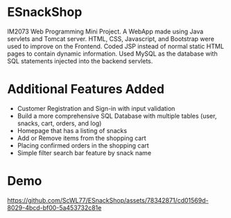 # ESnackShop
IM2073 Web Programming Mini Project. 
A WebApp made using Java servlets and Tomcat server. HTML, CSS, Javascript, and Bootstrap were used to improve on the Frontend. Coded JSP instead of normal static HTML pages to contain dynamic information. Used MySQL as the database with SQL statements injected into the backend servlets.

# Additional Features Added
- Customer Registration and Sign-in with input validation
- Build a more comprehensive SQL Database with multiple tables (user, snacks, cart, orders, and log)
- Homepage that has a listing of snacks
- Add or Remove items from the shopping cart
- Placing confirmed orders in the shopping cart
- Simple filter search bar feature by snack name

# Demo

https://github.com/ScWL77/ESnackShop/assets/78342871/cd01569d-8029-4bcd-bf00-5a453732c81e

